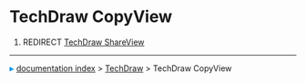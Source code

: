 # TechDraw CopyView
1.  REDIRECT [TechDraw ShareView](TechDraw_ShareView.md)



---
![](images/Right_arrow.png) [documentation index](../README.md) > [TechDraw](TechDraw_Workbench.md) > TechDraw CopyView
